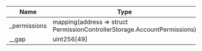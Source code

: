 | Name         | Type                                                                      | Slot | Offset | Bytes | Contract                                                                              |
|--------------|---------------------------------------------------------------------------|------|--------|-------|---------------------------------------------------------------------------------------|
| _permissions | mapping(address => struct PermissionControllerStorage.AccountPermissions) | 0    | 0      | 32    | src/contracts/permissions/PermissionControllerStorage.sol:PermissionControllerStorage |
| __gap        | uint256[49]                                                               | 1    | 0      | 1568  | src/contracts/permissions/PermissionControllerStorage.sol:PermissionControllerStorage |
